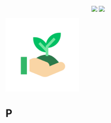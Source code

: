 <p align="center">
  <img src=https://img.shields.io/badge/last%20commit-24%2F04%2F2021-03BB85/>
  <img src=https://img.shields.io/badge/license-MIT-03BB85/>
</p
  
<p align="center">
  <img src="./assets/icon.png" height="200" width="200"/>
  <h1>P</h1>
</p>
